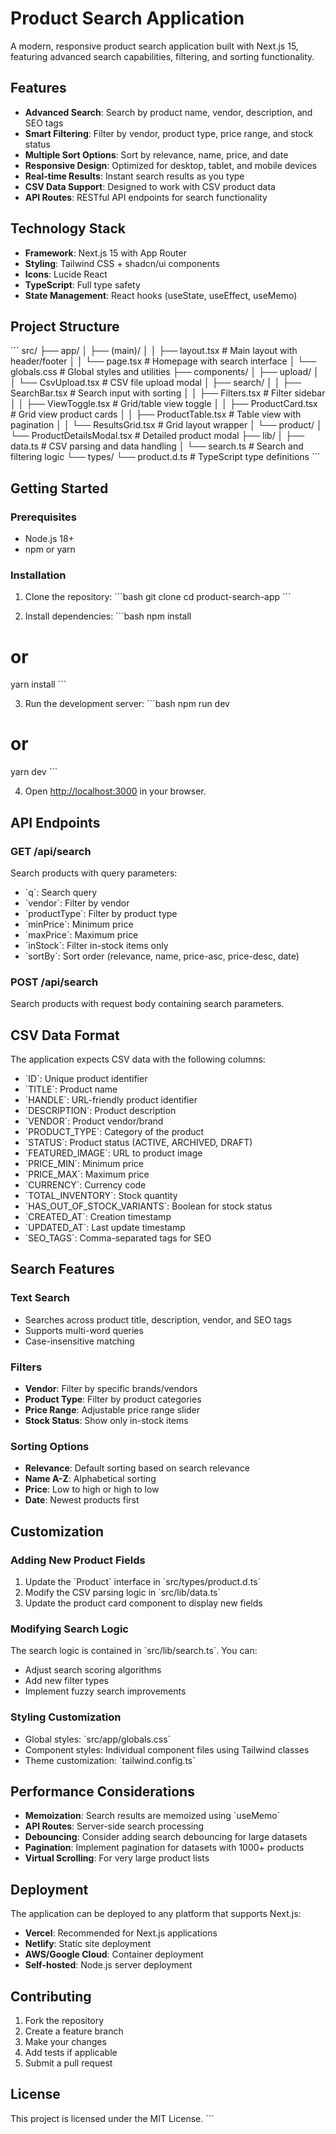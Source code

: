 # Product Search Application

A modern, responsive product search application built with Next.js 15, featuring advanced search capabilities, filtering, and sorting functionality.

## Features

- **Advanced Search**: Search by product name, vendor, description, and SEO tags
- **Smart Filtering**: Filter by vendor, product type, price range, and stock status
- **Multiple Sort Options**: Sort by relevance, name, price, and date
- **Responsive Design**: Optimized for desktop, tablet, and mobile devices
- **Real-time Results**: Instant search results as you type
- **CSV Data Support**: Designed to work with CSV product data
- **API Routes**: RESTful API endpoints for search functionality

## Technology Stack

- **Framework**: Next.js 15 with App Router
- **Styling**: Tailwind CSS + shadcn/ui components
- **Icons**: Lucide React
- **TypeScript**: Full type safety
- **State Management**: React hooks (useState, useEffect, useMemo)

## Project Structure

\`\`\`
src/
├── app/
│ ├── (main)/
│ │ ├── layout.tsx # Main layout with header/footer
│ │ └── page.tsx # Homepage with search interface
│ └── globals.css # Global styles and utilities
├── components/
│ ├── upload/
│ │ └── CsvUpload.tsx # CSV file upload modal
│ ├── search/
│ │ ├── SearchBar.tsx # Search input with sorting
│ │ ├── Filters.tsx # Filter sidebar
│ │ ├── ViewToggle.tsx # Grid/table view toggle
│ │ ├── ProductCard.tsx # Grid view product cards
│ │ ├── ProductTable.tsx # Table view with pagination
│ │ └── ResultsGrid.tsx # Grid layout wrapper
│ └── product/
│ └── ProductDetailsModal.tsx # Detailed product modal
├── lib/
│ ├── data.ts # CSV parsing and data handling
│ └── search.ts # Search and filtering logic
└── types/
└── product.d.ts # TypeScript type definitions
\`\`\`

## Getting Started

### Prerequisites

- Node.js 18+
- npm or yarn

### Installation

1. Clone the repository:
   \`\`\`bash
   git clone <repository-url>
   cd product-search-app
   \`\`\`

2. Install dependencies:
   \`\`\`bash
   npm install

# or

yarn install
\`\`\`

3. Run the development server:
   \`\`\`bash
   npm run dev

# or

yarn dev
\`\`\`

4. Open [http://localhost:3000](http://localhost:3000) in your browser.

## API Endpoints

### GET /api/search

Search products with query parameters:

- \`q\`: Search query
- \`vendor\`: Filter by vendor
- \`productType\`: Filter by product type
- \`minPrice\`: Minimum price
- \`maxPrice\`: Maximum price
- \`inStock\`: Filter in-stock items only
- \`sortBy\`: Sort order (relevance, name, price-asc, price-desc, date)

### POST /api/search

Search products with request body containing search parameters.

## CSV Data Format

The application expects CSV data with the following columns:

- \`ID\`: Unique product identifier
- \`TITLE\`: Product name
- \`HANDLE\`: URL-friendly product identifier
- \`DESCRIPTION\`: Product description
- \`VENDOR\`: Product vendor/brand
- \`PRODUCT_TYPE\`: Category of the product
- \`STATUS\`: Product status (ACTIVE, ARCHIVED, DRAFT)
- \`FEATURED_IMAGE\`: URL to product image
- \`PRICE_MIN\`: Minimum price
- \`PRICE_MAX\`: Maximum price
- \`CURRENCY\`: Currency code
- \`TOTAL_INVENTORY\`: Stock quantity
- \`HAS_OUT_OF_STOCK_VARIANTS\`: Boolean for stock status
- \`CREATED_AT\`: Creation timestamp
- \`UPDATED_AT\`: Last update timestamp
- \`SEO_TAGS\`: Comma-separated tags for SEO

## Search Features

### Text Search

- Searches across product title, description, vendor, and SEO tags
- Supports multi-word queries
- Case-insensitive matching

### Filters

- **Vendor**: Filter by specific brands/vendors
- **Product Type**: Filter by product categories
- **Price Range**: Adjustable price range slider
- **Stock Status**: Show only in-stock items

### Sorting Options

- **Relevance**: Default sorting based on search relevance
- **Name A-Z**: Alphabetical sorting
- **Price**: Low to high or high to low
- **Date**: Newest products first

## Customization

### Adding New Product Fields

1. Update the \`Product\` interface in \`src/types/product.d.ts\`
2. Modify the CSV parsing logic in \`src/lib/data.ts\`
3. Update the product card component to display new fields

### Modifying Search Logic

The search logic is contained in \`src/lib/search.ts\`. You can:

- Adjust search scoring algorithms
- Add new filter types
- Implement fuzzy search improvements

### Styling Customization

- Global styles: \`src/app/globals.css\`
- Component styles: Individual component files using Tailwind classes
- Theme customization: \`tailwind.config.ts\`

## Performance Considerations

- **Memoization**: Search results are memoized using \`useMemo\`
- **API Routes**: Server-side search processing
- **Debouncing**: Consider adding search debouncing for large datasets
- **Pagination**: Implement pagination for datasets with 1000+ products
- **Virtual Scrolling**: For very large product lists

## Deployment

The application can be deployed to any platform that supports Next.js:

- **Vercel**: Recommended for Next.js applications
- **Netlify**: Static site deployment
- **AWS/Google Cloud**: Container deployment
- **Self-hosted**: Node.js server deployment

## Contributing

1. Fork the repository
2. Create a feature branch
3. Make your changes
4. Add tests if applicable
5. Submit a pull request

## License

This project is licensed under the MIT License.
\`\`\`

